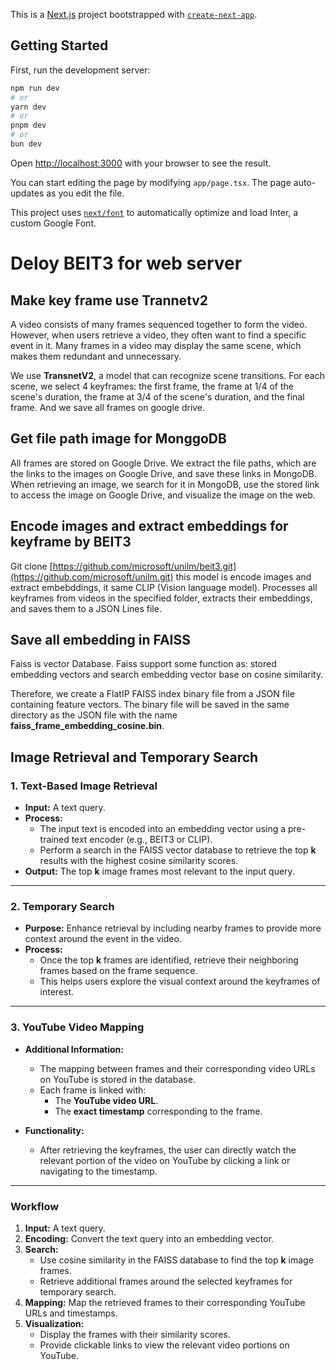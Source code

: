 This is a [Next.js](https://nextjs.org/) project bootstrapped with [`create-next-app`](https://github.com/vercel/next.js/tree/canary/packages/create-next-app).

## Getting Started

First, run the development server:

```bash
npm run dev
# or
yarn dev
# or
pnpm dev
# or
bun dev
```

Open [http://localhost:3000](http://localhost:3000) with your browser to see the result.

You can start editing the page by modifying `app/page.tsx`. The page auto-updates as you edit the file.

This project uses [`next/font`](https://nextjs.org/docs/basic-features/font-optimization) to automatically optimize and load Inter, a custom Google Font.

# Deloy BEIT3 for web server



## Make key frame use Trannetv2

A video consists of many frames sequenced together to form the video. However, when users retrieve a video, they often want to find a specific event in it. Many frames in a video may display the same scene, which makes them redundant and unnecessary.

We use **TransnetV2**, a model that can recognize scene transitions. For each scene, we select 4 keyframes: the first frame, the frame at 1/4 of the scene's duration, the frame at 3/4 of the scene's duration, and the final frame. And we save all frames on google drive.

## Get file path image for MonggoDB

All frames are stored on Google Drive. We extract the file paths, which are the links to the images on Google Drive, and save these links in MongoDB. When retrieving an image, we search for it in MongoDB, use the stored link to access the image on Google Drive, and visualize the image on the web.

## Encode images and extract embeddings for keyframe by BEIT3

Git clone [https://github.com/microsoft/unilm/beit3.git](https://github.com/microsoft/unilm.git) this model is encode images and extract embebddings, it same CLIP (Vision language model). Processes all keyframes from videos in the specified folder, extracts their embeddings, and saves them to a JSON Lines file.

## Save all embedding in FAISS

Faiss is vector Database. Faiss support some function as: stored embedding vectors and search embedding vector base on cosine similarity.

Therefore, we create a FlatIP FAISS index binary file from a JSON file containing feature vectors. The binary file will be saved in the same directory as the JSON file with the name **faiss_frame_embedding_cosine.bin**.


## Image Retrieval and Temporary Search

### 1. **Text-Based Image Retrieval**
- **Input:** A text query.
- **Process:** 
  - The input text is encoded into an embedding vector using a pre-trained text encoder (e.g., BEIT3 or CLIP).
  - Perform a search in the FAISS vector database to retrieve the top **k** results with the highest cosine similarity scores.
- **Output:** The top **k** image frames most relevant to the input query.

---

### 2. **Temporary Search**
- **Purpose:** Enhance retrieval by including nearby frames to provide more context around the event in the video.
- **Process:**
  - Once the top **k** frames are identified, retrieve their neighboring frames based on the frame sequence.
  - This helps users explore the visual context around the keyframes of interest.

---

### 3. **YouTube Video Mapping**
- **Additional Information:**
  - The mapping between frames and their corresponding video URLs on YouTube is stored in the database.
  - Each frame is linked with:
    - The **YouTube video URL**.
    - The **exact timestamp** corresponding to the frame.

- **Functionality:** 
  - After retrieving the keyframes, the user can directly watch the relevant portion of the video on YouTube by clicking a link or navigating to the timestamp.

---

### Workflow

1. **Input:** A text query.
2. **Encoding:** Convert the text query into an embedding vector.
3. **Search:** 
   - Use cosine similarity in the FAISS database to find the top **k** image frames.
   - Retrieve additional frames around the selected keyframes for temporary search.
4. **Mapping:** Map the retrieved frames to their corresponding YouTube URLs and timestamps.
5. **Visualization:** 
   - Display the frames with their similarity scores.
   - Provide clickable links to view the relevant video portions on YouTube.





